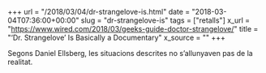 +++
url = "/2018/03/04/dr-strangelove-is.html"
date = "2018-03-04T07:36:00+00:00"
slug = "dr-strangelove-is"
tags = ["retalls"]
x_url = "https://www.wired.com/2018/03/geeks-guide-doctor-strangelove/"
title = "‘Dr. Strangelove’ Is Basically a Documentary"
x_source = ""
+++


Segons Daniel Ellsberg, les situacions descrites no s’allunyaven pas de la realitat.

